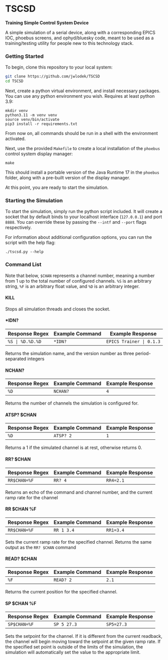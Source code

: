 # TSCSD

**Training Simple Control System Device**

A simple simulation of a serial device, along with a corresponding EPICS IOC, phoebus screens, and ophyd/bluesky code, meant to be used as a training/testing utility for people new to this technology stack.

### Getting Started

To begin, clone this repository to your local system:

```Bash
git clone https://github.com/jwlodek/TSCSD
cd TSCSD
```

Next, create a python virtual environment, and install necessary packages. You can use any python environment you wish. Requires at least python 3.9:

```
mkdir venv
python3.11 -m venv venv
source venv/bin/activate
pip3 install -r requirements.txt
```

From now on, all commands should be run in a shell with the environment activated.

Next, use the provided `Makefile` to create a local installation of the `phoebus` control system display manager:

```
make
```

This should install a portable version of the Java Runtime 17 in the `phoebus` folder, along with a pre-built version of the display manager.

At this point, you are ready to start the simulation.

### Starting the Simulation

To start the simulation, simply run the python script included. It will create a socket that by default binds to your localhost interface (`127.0.0.1`) and port `8888`. You can override these by passing the `--intf` and `--port` flags respectively.

For information about additional configuration options, you can run the script with the help flag:

```
./tscsd.py --help
```

### Command List

Note that below, `$CHAN` represents a channel number, meaning a number from 1 up to the total number of configured channels. `%S` is an arbitrary string, `%F` is an arbitrary float value, and `%D` is an arbitrary integer.


#### KILL

Stops all simulation threads and closes the socket.

#### *IDN?

Response Regex | Example Command | Example Response
----|-----|-------
`%S \| %D.%D.%D` | `*IDN?` | `EPICS Trainer \| 0.1.3`

Returns the simulation name, and the version number as three period-separated integers

#### NCHAN?

Response Regex | Example Command | Example Response
----|-----|-------
`%D` | `NCHAN?` | `4`

Returns the number of channels the simulation is configured for.

#### ATSP? $CHAN

Response Regex | Example Command | Example Response
----|-----|-------
`%D` | `ATSP? 2` | `1`

Returns a 1 if the simulated channel is at rest, otherwise returns 0.

#### RR? $CHAN

Response Regex | Example Command | Example Response
----|-----|-------
`RR$CHAN=%F` | `RR? 4` | `RR4=2.1`

Returns an echo of the command and channel number, and the current ramp rate for the channel

#### RR $CHAN %F

Response Regex | Example Command | Example Response
----|-----|-------
`RR$CHAN=%F` | `RR 1 3.4` | `RR1=3.4`

Sets the current ramp rate for the specified channel. Returns the same output as the `RR? $CHAN` command


#### READ? $CHAN

Response Regex | Example Command | Example Response
----|-----|-------
`%F` | `READ? 2` | `2.1`

Returns the current position for the specified channel.

#### SP $CHAN %F

Response Regex | Example Command | Example Response
----|-----|-------
`SP$CHAN=%F` | `SP 5 27.3` | `SP5=27.3`

Sets the setpoint for the channel. If it is different from the current readback, the channel will begin moving toward the setpoint at the given ramp rate. If the specified set point is outside of the limits of the simulation, the simulation will automatically set the value to the appropriate limit.